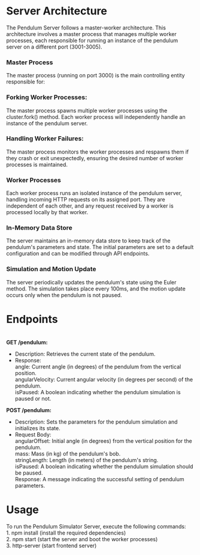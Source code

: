 <h1>Server Architecture</h1>
The Pendulum Server follows a master-worker architecture. This architecture involves a master process that manages multiple worker processes, each responsible for running an instance of the pendulum server on a different port (3001-3005).
<br>
<h3>Master Process</h3>
The master process (running on port 3000) is the main controlling entity responsible for:

<h3>Forking Worker Processes:</h3> The master process spawns multiple worker processes using the cluster.fork() method. Each worker process will independently handle an instance of the pendulum server.

<h3>Handling Worker Failures:</h3> The master process monitors the worker processes and respawns them if they crash or exit unexpectedly, ensuring the desired number of worker processes is maintained.

<h3>Worker Processes</h3>
Each worker process runs an isolated instance of the pendulum server, handling incoming HTTP requests on its assigned port. They are independent of each other, and any request received by a worker is processed locally by that worker.

<h3>In-Memory Data Store</h3>
The server maintains an in-memory data store to keep track of the pendulum's parameters and state. The initial parameters are set to a default configuration and can be modified through API endpoints.

<h3>Simulation and Motion Update</h3>
The server periodically updates the pendulum's state using the Euler method. The simulation takes place every 100ms, and the motion update occurs only when the pendulum is not paused.

<h1>Endpoints</h1>
<br>
<strong>GET /pendulum:</strong>

<ul>
<li>Description: Retrieves the current state of the pendulum.<br></li>
<li>Response:<br>
angle: Current angle (in degrees) of the pendulum from the vertical position.<br>
angularVelocity: Current angular velocity (in degrees per second) of the pendulum.<br>
isPaused: A boolean indicating whether the pendulum simulation is paused or not.<br></li>
</ul>

<strong>POST /pendulum:</strong> 
<br>
<ul>
<li>Description: Sets the parameters for the pendulum simulation and initializes its state.<br></li>
<li>Request Body:<br>
angularOffset: Initial angle (in degrees) from the vertical position for the pendulum.<br>
mass: Mass (in kg) of the pendulum's bob.<br>
stringLength: Length (in meters) of the pendulum's string.<br>
isPaused: A boolean indicating whether the pendulum simulation should be paused.<br>
Response: A message indicating the successful setting of pendulum parameters.</li>
</ul>

<h1>Usage</h1>
To run the Pendulum Simulator Server, execute the following commands:<br>
1. npm install (install the required dependencies)<br>
2. npm start (start the server and boot the worker processes)<br>
3. http-server (start frontend server)